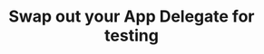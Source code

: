 ---
title:  Swap out your App Delegate for testing
redirect_to:
- https://www.swifttalking.com/swap-out-your-appdelegate-for-testing/
---